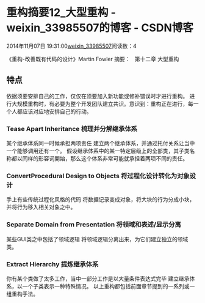 # 重构摘要12_大型重构 - weixin_33985507的博客 - CSDN博客
2014年11月07日 19:31:00[weixin_33985507](https://me.csdn.net/weixin_33985507)阅读数：4

《重构-改善既有代码的设计》Martin Fowler 摘要：   第十二章
 大型重构
## 特点
依据须要安排自己的工作，仅仅在须要加入新功能或修补错误时才进行重构。
进行大规模重构时，有必要为整个开发团队建立共识。意识到：重构正在进行，每一个人都应该对应地安排自己的行动。
### Tease Apart Inheritance 梳理并分解继承体系
某个继承体系同一时候承担两项责任
建立两个继承体系，并通过托付关系让当中一个能够调用还有一个。
假设继承体系中的某一特定层级上的全部类，其子类名称都以同样的形容词開始，那么这个体系非常可能就承担着两项不同的责任。
### ConvertProcedural Design to Objects 将过程化设计转化为对象设计
手上有些传统过程化风格的代码
将数据记录变成对象，将大块的行为分成小块，并将行为移入相关对象之中。
### Separate Domain from Presentation 将领域和表述/显示分离
某些GUI类之中包括了领域逻辑
将领域逻辑分离出来，为它们建立独立的领域类。
### Extract Hierarchy 提炼继承体系
你有某个类做了太多工作，当中一部分工作是以大量条件表达式完毕
建立继承体系，以一个子类表示一种特殊情况。
以上重构都包括前面章节提到的一系列或一组重构手法。
